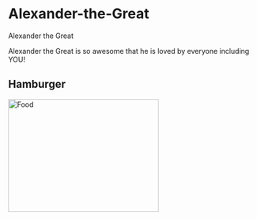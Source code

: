 # Alexander-the-Great
Alexander the Great
<html>
<body background= "bgimage.jpg"> 
<p> Alexander the Great is so awesome that he is loved by everyone including YOU!</p>
<font color = "00ff00"> </font>
<h2>Hamburger</h2>
<img src="https://www.google.com/url?sa=i&rct=j&q=&esrc=s&source=images&cd=&cad=rja&uact=8&ved=0ahUKEwiWjJXy55bMAhVBGmMKHaFkCqYQjRwIBw&url=http%3A%2F%2Fwww.123rf.com%2Fphoto_16138750_big-hamburger-on-white-background.html&psig=AFQjCNHsbkWnRXkX15pXLSngpRGhOJu3FA&ust=1461021643030273" alt="Food" style="width:304px;height:228px;">
</body>
</html>
